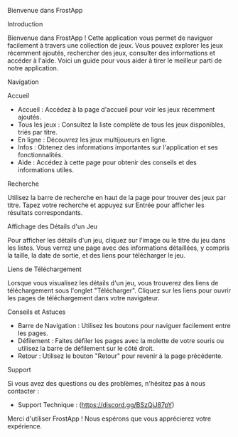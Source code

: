  Bienvenue dans FrostApp

 Introduction

Bienvenue dans FrostApp ! Cette application vous permet de naviguer facilement à travers une collection de jeux. Vous pouvez explorer les jeux récemment ajoutés, rechercher des jeux, consulter des informations et accéder à l'aide. Voici un guide pour vous aider à tirer le meilleur parti de notre application.

 Navigation

 Accueil

- Accueil : Accédez à la page d'accueil pour voir les jeux récemment ajoutés.
- Tous les jeux : Consultez la liste complète de tous les jeux disponibles, triés par titre.
- En ligne : Découvrez les jeux multijoueurs en ligne.
- Infos : Obtenez des informations importantes sur l'application et ses fonctionnalités.
- Aide : Accédez à cette page pour obtenir des conseils et des informations utiles.

 Recherche

Utilisez la barre de recherche en haut de la page pour trouver des jeux par titre. Tapez votre recherche et appuyez sur Entrée pour afficher les résultats correspondants.

 Affichage des Détails d'un Jeu

Pour afficher les détails d'un jeu, cliquez sur l'image ou le titre du jeu dans les listes. Vous verrez une page avec des informations détaillées, y compris la taille, la date de sortie, et des liens pour télécharger le jeu.

 Liens de Téléchargement

Lorsque vous visualisez les détails d'un jeu, vous trouverez des liens de téléchargement sous l'onglet "Télécharger". Cliquez sur les liens pour ouvrir les pages de téléchargement dans votre navigateur.

 Conseils et Astuces

- Barre de Navigation : Utilisez les boutons pour naviguer facilement entre les pages.
- Défilement : Faites défiler les pages avec la molette de votre souris ou utilisez la barre de défilement sur le côté droit.
- Retour : Utilisez le bouton "Retour" pour revenir à la page précédente.

 Support

Si vous avez des questions ou des problèmes, n'hésitez pas à nous contacter :

- Support Technique : (https://discord.gg/BSzQjJ87pY)

Merci d'utiliser FrostApp ! Nous espérons que vous apprécierez votre expérience.
